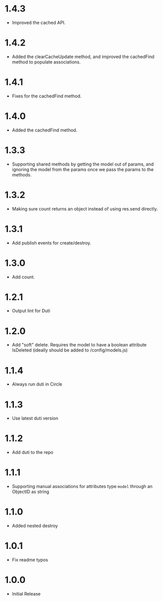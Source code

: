 ﻿# 1.4.3
- Improved the cached API.

# 1.4.2
- Added the clearCacheUpdate method, and improved the cachedFind
  method to populate associations.

# 1.4.1
- Fixes for the cachedFind method.

 # 1.4.0
- Added the cachedFind method.

# 1.3.3
- Supporting shared methods by getting the model out of params, and
  ignoring the model from the params once we pass the params to the
  methods.

 # 1.3.2
- Making sure count returns an object instead of using res.send
  directly.

 # 1.3.1
- Add publish events for create/destroy.

# 1.3.0
- Add count.

# 1.2.1
- Output lint for Duti

# 1.2.0
- Add "soft" delete. Requires the model to have a boolean attribute IsDeleted (ideally should be added to /config/models.js)

# 1.1.4
- Always run duti in Circle

# 1.1.3
- Use latest duti version

# 1.1.2
- Add duti to the repo

# 1.1.1
- Supporting manual associations for attributes type `model` through an ObjectID as string

# 1.1.0
- Added nested destroy

# 1.0.1
- Fix readme typos

# 1.0.0
- Initial Release
